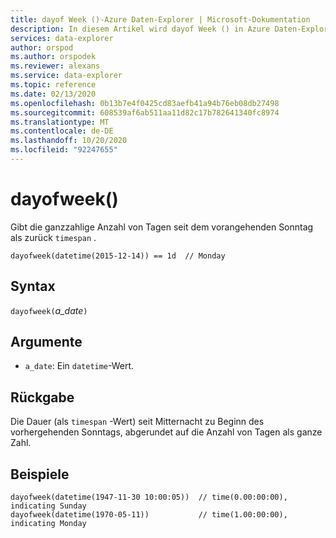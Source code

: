 ```yaml
---
title: dayof Week ()-Azure Daten-Explorer | Microsoft-Dokumentation
description: In diesem Artikel wird dayof Week () in Azure Daten-Explorer beschrieben.
services: data-explorer
author: orspod
ms.author: orspodek
ms.reviewer: alexans
ms.service: data-explorer
ms.topic: reference
ms.date: 02/13/2020
ms.openlocfilehash: 0b13b7e4f0425cd83aefb41a94b76eb08db27498
ms.sourcegitcommit: 608539af6ab511aa11d82c17b782641340fc8974
ms.translationtype: MT
ms.contentlocale: de-DE
ms.lasthandoff: 10/20/2020
ms.locfileid: "92247655"
---
```

# <a name="dayofweek"></a>dayofweek()

Gibt die ganzzahlige Anzahl von Tagen seit dem vorangehenden Sonntag als zurück `timespan` .

```kusto
dayofweek(datetime(2015-12-14)) == 1d  // Monday
```

## <a name="syntax"></a>Syntax

`dayofweek(`*a_date*`)`

## <a name="arguments"></a>Argumente

* `a_date`: Ein `datetime`-Wert.

## <a name="returns"></a>Rückgabe

Die Dauer (als `timespan` -Wert) seit Mitternacht zu Beginn des vorhergehenden Sonntags, abgerundet auf die Anzahl von Tagen als ganze Zahl.

## <a name="examples"></a>Beispiele

```kusto
dayofweek(datetime(1947-11-30 10:00:05))  // time(0.00:00:00), indicating Sunday
dayofweek(datetime(1970-05-11))           // time(1.00:00:00), indicating Monday
```

